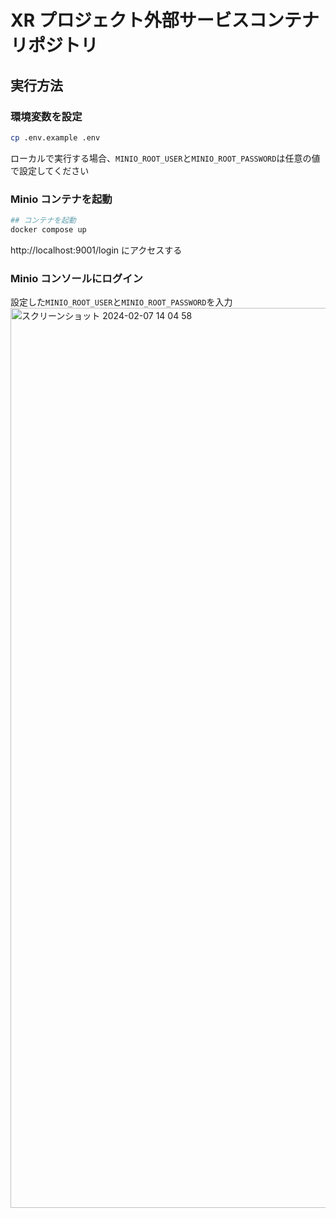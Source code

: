 # XR プロジェクト外部サービスコンテナリポジトリ

## 実行方法

### 環境変数を設定

```bash
cp .env.example .env
```

ローカルで実行する場合、`MINIO_ROOT_USER`と`MINIO_ROOT_PASSWORD`は任意の値で設定してください

### Minio コンテナを起動

```bash
## コンテナを起動
docker compose up
```

http://localhost:9001/login にアクセスする

### Minio コンソールにログイン
設定した`MINIO_ROOT_USER`と`MINIO_ROOT_PASSWORD`を入力
<img width="1440" alt="スクリーンショット 2024-02-07 14 04 58" src="https://github.com/kajiLabTeam/xr-project-backend/assets/89134459/82ee64d2-9877-4573-acfe-8408ffa16907">

